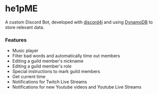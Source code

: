 # he1pME
A custom Discord Bot, developed with [discord4j](https://discord4j.com/) and using [DynamoDB](https://aws.amazon.com/dynamodb/) 
to store relevant data.

### Features
* Music player
* Filter bad words and automatically time out members
* Editing a guild member's nickname
* Editing a guild member's role
* Special instructions to mark guild members
* Get current time
* Notifications for Twitch Live Streams
* Notifications for new Youtube videos and Youtube Live Streams
